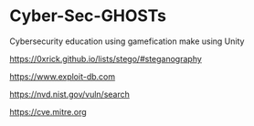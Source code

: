 # Cyber-Sec-GHOSTs
Cybersecurity education using gamefication make using Unity

https://0xrick.github.io/lists/stego/#steganography

https://www.exploit-db.com

https://nvd.nist.gov/vuln/search

https://cve.mitre.org
